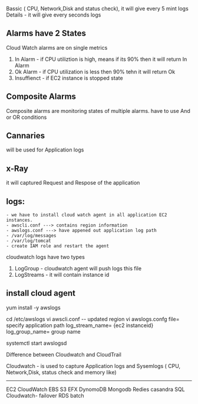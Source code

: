 Bassic ( CPU, Network,Disk and status check), it will give every 5 mint logs
Details - it will give every seconds logs

## Alarms have 2 States
Cloud Watch alarms are on single metrics
1. In Alarm - if CPU utiliztion is high, means if its 90% then it will return In Alarm
2. Ok Alarm - if CPU utilization is less then 90% tehn it will return Ok
3. Insuffienct - if EC2 instance is stopped state

## Composite Alarms
   Composite alarms are monitoring states of multiple alarms. have to use And or OR conditions
 
## Cannaries 
   will be used for Application logs 
   
## x-Ray
   it will captured Request and Respose of the application
   
## logs:

	- we have to install cloud watch agent in all application EC2 instances.
	- awscli.conf ---> contains region information
	- awslogs.conf ---> have appened out application log path
	- /var/log/messages
	- /var/log/tomcat
	- create IAM role and restart the agent 
cloudwatch logs have two types
1. LogGroup  - cloudwatch agent will push logs this file  
2. LogStreams - it will contain instance id

## install cloud agent

yum install -y awslogs

cd /etc/awslogs
vi awscli.conf   -- updated region
vi awslogs.confg 
    file= specify application path
	log_stream_name= {ec2 instanceid}
	log_group_name=  group name

systemctl start awslogsd

Difference  between Cloudwatch and CloudTrail

Cloudwatch - is used to capture Application logs and Sysemlogs ( CPU, Network,Disk, status check and memory like)





----------
EC2
CloudWatch
EBS
S3
EFX
DynomoDB
Mongodb
Redies
casandra
SQL
Cloudwatch- failover
RDS
batch